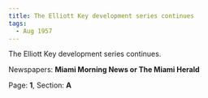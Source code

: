 ```yaml
---  
title: The Elliott Key development series continues  
tags:  
  - Aug 1957  
---  
```

  
The Elliott Key development series continues.  
  
Newspapers: **Miami Morning News or The Miami Herald**  
  
Page: **1**, Section: **A** 
